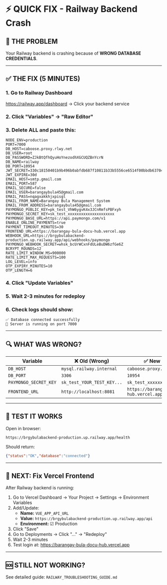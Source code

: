 # ⚡ QUICK FIX - Railway Backend Crash

## 🚨 **THE PROBLEM**
Your Railway backend is crashing because of **WRONG DATABASE CREDENTIALS**.

---

## ✅ **THE FIX (5 MINUTES)**

### **1. Go to Railway Dashboard**
https://railway.app/dashboard → Click your backend service

### **2. Click "Variables" → "Raw Editor"**

### **3. Delete ALL and paste this:**

```env
NODE_ENV=production
PORT=7000
DB_HOST=caboose.proxy.rlwy.net
DB_USER=root
DB_PASSWORD=ZJkBtQfhQyuHoYnezodhXGCUQZBnYcrN
DB_NAME=railway
DB_PORT=10954
JWT_SECRET=330c18150401b9b496b0abfdb687f10811b33b5556ce6514f00bbdb63704f8e59f7cb07aa977eda16eb9deb0de8d639d75aa08f702710835f882c6cfbf60490e
JWT_EXPIRE=30d
EMAIL_HOST=smtp.gmail.com
EMAIL_PORT=587
EMAIL_SECURE=false
EMAIL_USER=barangaybula45@gmail.com
EMAIL_PASS=nqagxakkhjxpisgl
EMAIL_FROM_NAME=Barangay Bula Management System
EMAIL_FROM_ADDRESS=barangaybula45@gmail.com
PAYMONGO_PUBLIC_KEY=pk_test_VhW6ygvK4x3JCnRmfsPBFxyh
PAYMONGO_SECRET_KEY=sk_test_xxxxxxxxxxxxxxxxxxxxx
PAYMONGO_BASE_URL=https://api.paymongo.com/v1
ENABLE_ONLINE_PAYMENTS=true
PAYMENT_TIMEOUT_MINUTES=30
FRONTEND_URL=https://barangay-bula-docu-hub.vercel.app
WEBHOOK_URL=https://brgybulabackend-production.up.railway.app/api/webhooks/paymongo
PAYMONGO_WEBHOOK_SECRET=whsk_bcUrWCxnFdULeBuDW6zfGe6Z
BCRYPT_ROUNDS=12
RATE_LIMIT_WINDOW_MS=900000
RATE_LIMIT_MAX_REQUESTS=100
LOG_LEVEL=info
OTP_EXPIRY_MINUTES=10
OTP_LENGTH=6
```

### **4. Click "Update Variables"**

### **5. Wait 2-3 minutes for redeploy**

### **6. Check logs should show:**
```
✅ Database connected successfully
🚀 Server is running on port 7000
```

---

## 🔍 **WHAT WAS WRONG?**

| Variable | ❌ Old (Wrong) | ✅ New (Correct) |
|----------|---------------|------------------|
| `DB_HOST` | `mysql.railway.internal` | `caboose.proxy.rlwy.net` |
| `DB_PORT` | `3306` | `10954` |
| `PAYMONGO_SECRET_KEY` | `sk_test_YOUR_TEST_KEY...` | `sk_test_xxxxxxxxxxxxxxxxxxxxx` |
| `FRONTEND_URL` | `http://localhost:8081` | `https://barangay-bula-docu-hub.vercel.app` |

---

## 🧪 **TEST IT WORKS**

Open in browser:
```
https://brgybulabackend-production.up.railway.app/health
```

Should return:
```json
{"status":"OK","database":"connected"}
```

---

## 📱 **NEXT: Fix Vercel Frontend**

After Railway backend is running:

1. Go to Vercel Dashboard → Your Project → Settings → Environment Variables
2. Add/Update:
   - **Name:** `VUE_APP_API_URL`
   - **Value:** `https://brgybulabackend-production.up.railway.app/api`
   - **Environment:** ☑ Production
3. Click "Save"
4. Go to Deployments → Click "..." → "Redeploy"
5. Wait 2-3 minutes
6. Test login at: https://barangay-bula-docu-hub.vercel.app

---

## 🆘 **STILL NOT WORKING?**

See detailed guide: `RAILWAY_TROUBLESHOOTING_GUIDE.md`


